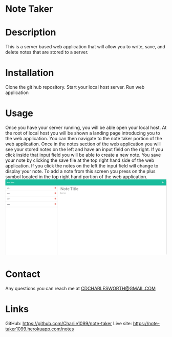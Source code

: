 # Note Taker

# Description 
This is a server based web application that will allow you to write, save, and delete notes that are stored to a server.

# Installation
Clone the git hub repository. Start your local host server. Run web application

# Usage
Once you have your server running, you will be able open your local host. At the root of local host you will be shown a landing page introducing you to the web application. You can then navigate to the note taker portion of the web application. Once in the notes section of the web application you will see your stored notes on the left and have an input field on the right. If you click inside that input field you will be able to create a new note. You save your note by clicking the save file at the top right hand side of the web application. If you click the notes on the left the input field will change to display your note. To add a note from this screen you press on the plus symbol located in the top right hand portion of the web application.
<img src="public\assets\img\Note-Taker.png">

# Contact 
Any questions you can reach me at CDCHARLESWORTH@GMAIL.COM

# Links
GitHub: https://github.com/Charlie1099/note-taker
Live site: https://note-taker1099.herokuapp.com/notes